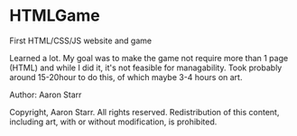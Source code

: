 # HTMLGame
First HTML/CSS/JS website and game

Learned a lot.
My goal was to make the game not require more than 1 page (HTML) and while I did it, it's not feasible for managability.
Took probably around 15-20hour to do this, of which maybe 3-4 hours on art.

Author: Aaron Starr

Copyright, Aaron Starr. All rights reserved.
Redistribution of this content, including art, with or without modification, is prohibited.